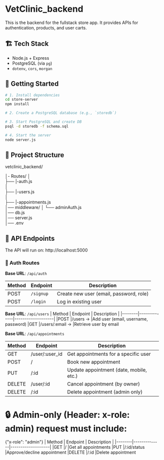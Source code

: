 # VetClinic_backend
This is the backend for the fullstack store app. It provides APIs for authentication, products, and user carts.


## 🏗️ Tech Stack

- Node.js + Express
- PostgreSQL (via `pg`)
- `dotenv`, `cors`, `morgan`


## 🚀 Getting Started

```bash
# 1. Install dependencies
cd store-server
npm install

# 2. Create a PostgreSQL database (e.g., `storedb`)

# 3. Start PostgreSQL and create DB
psql -d storedb -f schema.sql

# 4. Start the server
node server.js
```

## 📂 Project Structure
vetclinic_backend/

│- Routes/
│   
├──   |-auth.js          
│   
├──   |-users.js         
│   
├──   |-appointments.js  
│── middleware/
│   └── adminAuth.js     
│── db.js                
│── server.js            
│── .env                 



## 📡 API Endpoints

The API will run on: http://localhost:5000


### 🔐 Auth Routes

**Base URL**: `/api/auth`

| Method | Endpoint     | Description        |
|--------|--------------|--------------------|
| POST   | `/signup`    | Create new user (email, password, role)  |
| POST   | `/login`     | Log in existing user |


**Base URL**: `/api/users`
| Method | Endpoint     | Description        |
|--------|--------------|--------------------|
|POST |/users → |Add user (email, username, password) 
|GET |/users/:email → |Retrieve user by email



**Base URL**: `/api/appointments`

| Method | Endpoint     | Description        |
|--------|--------------|--------------------|
GET |/user/:user_id |Get appointments for a specific user
|POST |/  |Book new appointment
|PUT |/:id  |Update appointment (date, mobile, etc.)
|DELETE |/user/:id |Cancel appointment (by owner)
|DELETE |/:id |Delete appointment (admin only)

# 🔒 Admin-only (Header: x-role: admin) request must include:
{"x-role": "admin"}
| Method | Endpoint     | Description        |
|--------|--------------|--------------------|
|GET |/ |Get all appointments
|PUT |/:id/status |Approve/decline appointment
|DELETE	|/:id |Delete appointment